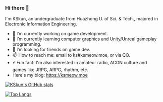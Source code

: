 ### Hi there 👋

I'm KSkun, an undergraduate from Huazhong U. of Sci. & Tech., majored in Electronic Information Engineering.

- 🔭 I’m currently working on game development.
- 🌱 I’m currently learning computer graphics and Unity/Unreal gameplay programming.
- 🤔 I’m looking for friends on game dev.
- 📫 How to reach me: email to ks#ksmeow.moe, or via QQ.
- ⚡ Fun fact: I'm also interested in amateur radio, ACGN culture and games like JRPG, ARPG, rhythm, etc.
- Here's my blog: https://ksmeow.moe

[![KSkun's GitHub stats](https://github-readme-stats.vercel.app/api?username=KSkun)](https://github.com/anuraghazra/github-readme-stats)

[![Top Langs](https://github-readme-stats.vercel.app/api/top-langs/?username=KSkun)](https://github.com/anuraghazra/github-readme-stats)
